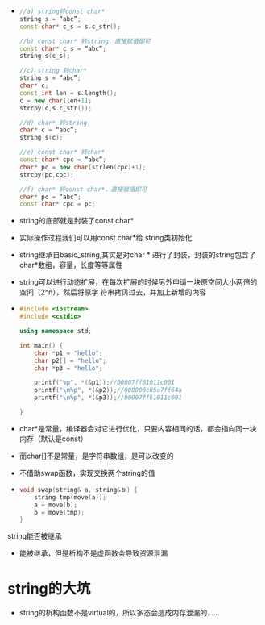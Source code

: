 - ```cpp
  //a) string转const char*
  string s = “abc”; 
  const char* c_s = s.c_str(); 
  
  //b) const char* 转string，直接赋值即可
  const char* c_s = “abc”; 
  string s(c_s); 
  
  //c) string 转char*
  string s = “abc”; 
  char* c; 
  const int len = s.length(); 
  c = new char[len+1]; 
  strcpy(c,s.c_str()); 
  
  //d) char* 转string
  char* c = “abc”; 
  string s(c); 
  
  //e) const char* 转char*
  const char* cpc = “abc”; 
  char* pc = new char[strlen(cpc)+1]; 
  strcpy(pc,cpc);
  
  //f) char* 转const char*，直接赋值即可
  char* pc = “abc”; 
  const char* cpc = pc;
  ```

- string的底部就是封装了const char*

- 实际操作过程我们可以用const char*给 string类初始化

- string继承自basic_string,其实是对char * 进行了封装，封装的string包含了char*数组，容量，长度等等属性

- string可以进行动态扩展，在每次扩展的时候另外申请一块原空间大小两倍的空间（2^n），然后将原字 符串拷贝过去，并加上新增的内容







- ```cpp
  #include <iostream>
  #include <cstdio>
  
  using namespace std;
  
  int main() {
      char *p1 = "hello";
      char p2[] = "hello";
      char *p3 = "hello";
  
      printf("%p", *(&p1));//00007ff61011c001
      printf("\n%p", *(&p2));//000000c85a7ff64a
      printf("\n%p", *(&p3));//00007ff61011c001
  
  }
  ```

- char*是常量，编译器会对它进行优化，只要内容相同的话，都会指向同一块内存（默认是const）

- 而char[]不是常量，是字符串数组，是可以改变的





- 不借助swap函数，实现交换两个string的值

- ```cpp
  void swap(string& a, string&ｂ) {
      string tmp(move(a));
      a = move(b);
      b = move(tmp);
  }
  ```



string能否被继承

- 能被继承，但是析构不是虚函数会导致资源泄漏



# string的大坑

- string的析构函数不是virtual的，所以多态会造成内存泄漏的......